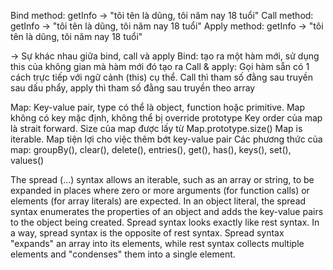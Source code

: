 Bind method: getInfo -> "tôi tên là dũng, tôi năm nay 18 tuổi"
Call method: getInfo -> "tôi tên là dũng, tôi năm nay 18 tuổi"
Apply method: getInfo -> "tôi tên là dũng, tôi năm nay 18 tuổi"

-> Sự khác nhau giữa bind, call và apply
Bind: tạo ra một hàm mới, sử dụng this của không gian mà hàm mới đó tạo ra
Call & apply: Gọi hàm sẵn có 1 cách trực tiếp với ngữ cảnh (this) cụ thể. Call thì tham số đằng sau truyền sau dấu phẩy, apply thì tham số đằng sau truyền theo array


Map: Key-value pair, type có thể là object, function hoặc primitive. 
Map không có key mặc định, không thể bị override prototype
Key order của map là strait forward. Size của map được lấy từ Map.prototype.size()
Map is iterable. Map tiện lợi cho việc thêm bớt key-value pair
Các phương thức của map: groupBy(), clear(), delete(), entries(), get(), has(), keys(), set(), values()


The spread (...) syntax allows an iterable, such as an array or string, to be expanded in places where zero or more arguments (for function calls) or elements (for array literals) are expected. In an object literal, the spread syntax enumerates the properties of an object and adds the key-value pairs to the object being created.
Spread syntax looks exactly like rest syntax. In a way, spread syntax is the opposite of rest syntax. Spread syntax "expands" an array into its elements, while rest syntax collects multiple elements and "condenses" them into a single element.